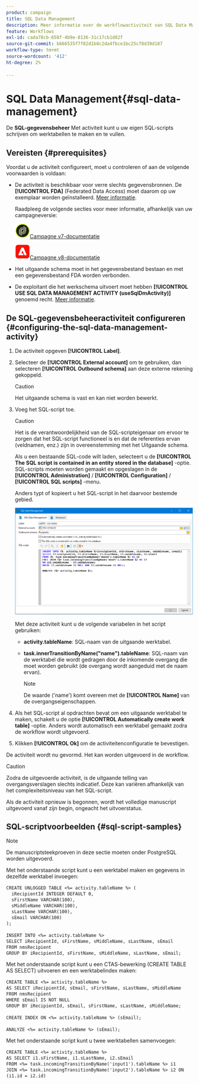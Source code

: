 ```yaml
---
product: campaign
title: SQL Data Management
description: Meer informatie over de workflowactiviteit van SQL Data Management
feature: Workflows
exl-id: cada78cb-658f-4b9e-8136-31c17cb1d82f
source-git-commit: b666535f7f82d1b8c2da4fbce1bc25cf8d39d187
workflow-type: tm+mt
source-wordcount: '412'
ht-degree: 2%

---
```


# SQL Data Management{#sql-data-management}



De **SQL-gegevensbeheer** Met activiteit kunt u uw eigen SQL-scripts schrijven om werktabellen te maken en te vullen.

## Vereisten {#prerequisites}

Voordat u de activiteit configureert, moet u controleren of aan de volgende voorwaarden is voldaan:

* De activiteit is beschikbaar voor verre slechts gegevensbronnen. De **[!UICONTROL FDA]** (Federated Data Access) moet daarom op uw exemplaar worden geïnstalleerd. [Meer informatie](../../installation/using/about-fda.md).

  Raadpleeg de volgende secties voor meer informatie, afhankelijk van uw campagneversie:

  ![](assets/do-not-localize/v7.jpeg)[Campagne v7-documentatie](../../installation/using/about-fda.md)

  ![](assets/do-not-localize/v8.png)[Campagne v8-documentatie](https://experienceleague.adobe.com/docs/campaign/campaign-v8/connect/fda.html)

* Het uitgaande schema moet in het gegevensbestand bestaan en met een gegevensbestand FDA worden verbonden.
* De exploitant die het werkschema uitvoert moet hebben **[!UICONTROL USE SQL DATA MANAGEMENT ACTIVITY (useSqlDmActivity)]** genoemd recht. [Meer informatie](../../platform/using/access-management-named-rights.md).

## De SQL-gegevensbeheeractiviteit configureren {#configuring-the-sql-data-management-activity}

1. De activiteit opgeven **[!UICONTROL Label]**.
1. Selecteer de **[!UICONTROL External account]** om te gebruiken, dan selecteren **[!UICONTROL Outbound schema]** aan deze externe rekening gekoppeld.

   >[!CAUTION]
   >
   >Het uitgaande schema is vast en kan niet worden bewerkt.

1. Voeg het SQL-script toe.

   >[!CAUTION]
   >
   >Het is de verantwoordelijkheid van de SQL-scripteigenaar om ervoor te zorgen dat het SQL-script functioneel is en dat de referenties ervan (veldnamen, enz.) zijn in overeenstemming met het Uitgaande schema.

   Als u een bestaande SQL-code wilt laden, selecteert u de **[!UICONTROL The SQL script is contained in an entity stored in the database]** -optie. SQL-scripts moeten worden gemaakt en opgeslagen in de **[!UICONTROL Administration]** / **[!UICONTROL Configuration]** / **[!UICONTROL SQL scripts]** -menu.

   Anders typt of kopieert u het SQL-script in het daarvoor bestemde gebied.

   ![](assets/sql_datamanagement.png)

   Met deze activiteit kunt u de volgende variabelen in het script gebruiken:

   * **activity.tableName**: SQL-naam van de uitgaande werktabel.
   * **task.innerTransitionByName(&quot;name&quot;).tableName**: SQL-naam van de werktabel die wordt gedragen door de inkomende overgang die moet worden gebruikt (de overgang wordt aangeduid met de naam ervan).

     >[!NOTE]
     >
     >De waarde (&#39;name&#39;) komt overeen met de **[!UICONTROL Name]** van de overgangseigenschappen.

1. Als het SQL-script al opdrachten bevat om een uitgaande werktabel te maken, schakelt u de optie **[!UICONTROL Automatically create work table]** -optie. Anders wordt automatisch een werktabel gemaakt zodra de workflow wordt uitgevoerd.
1. Klikken **[!UICONTROL Ok]** om de activiteitenconfiguratie te bevestigen.

De activiteit wordt nu gevormd. Het kan worden uitgevoerd in de workflow.

>[!CAUTION]
>
>Zodra de uitgevoerde activiteit, is de uitgaande telling van overgangsverslagen slechts indicatief. Deze kan variëren afhankelijk van het complexiteitsniveau van het SQL-script.
>  
>Als de activiteit opnieuw is begonnen, wordt het volledige manuscript uitgevoerd vanaf zijn begin, ongeacht het uitvoerstatus.

## SQL-scriptvoorbeelden {#sql-script-samples}

>[!NOTE]
>
>De manuscriptsteekproeven in deze sectie moeten onder PostgreSQL worden uitgevoerd.

Met het onderstaande script kunt u een werktabel maken en gegevens in dezelfde werktabel invoegen:

```
CREATE UNLOGGED TABLE <%= activity.tableName %> (
  iRecipientId INTEGER DEFAULT 0,
  sFirstName VARCHAR(100),
  sMiddleName VARCHAR(100),
  sLastName VARCHAR(100),
  sEmail VARCHAR(100)
);

INSERT INTO <%= activity.tableName %>
SELECT iRecipientId, sFirstName, sMiddleName, sLastName, sEmail
FROM nmsRecipient
GROUP BY iRecipientId, sFirstName, sMiddleName, sLastName, sEmail;
```

Met het onderstaande script kunt u een CTAS-bewerking (CREATE TABLE AS SELECT) uitvoeren en een werktabelindex maken:

```
CREATE TABLE <%= activity.tableName %>
AS SELECT iRecipientId, sEmail, sFirstName, sLastName, sMiddleName
FROM nmsRecipient
WHERE sEmail IS NOT NULL
GROUP BY iRecipientId, sEmail, sFirstName, sLastName, sMiddleName;

CREATE INDEX ON <%= activity.tableName %> (sEmail);

ANALYZE <%= activity.tableName %> (sEmail);
```

Met het onderstaande script kunt u twee werktabellen samenvoegen:

```
CREATE TABLE <%= activity.tableName %>
AS SELECT i1.sFirstName, i1.sLastName, i2.sEmail
FROM <%= task.incomingTransitionByName('input1').tableName %> i1
JOIN <%= task.incomingTransitionByName('input2').tableName %> i2 ON (i1.id = i2.id)
```
